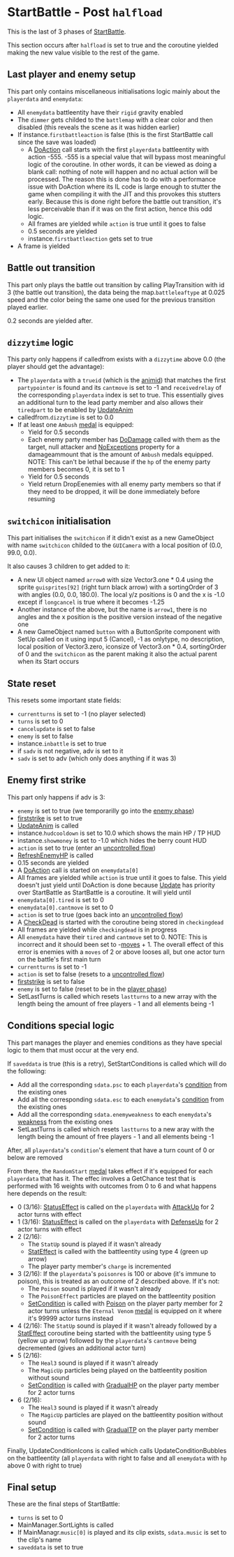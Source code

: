 # StartBattle - Post `halfload`
This is the last of 3 phases of [StartBattle](../StartBattle.md).

This section occurs after `halfload` is set to true and the coroutine yielded making the new value visible to the rest of the game.

## Last player and enemy setup
This part only contains miscellaneous initialisations logic mainly about the `playerdata` and `enemydata`: 

- All `enemydata` battleentity have their `rigid` gravity enabled
- The `dimmer` gets childed to the `battlemap` with a clear color and then disabled (this reveals the scene as it was hidden earlier)
- If instance.`firstbattleaction` is false (this is the first StartBattle call since the save was loaded)
    - A [DoAction](../Battle%20flow/Action%20coroutines/DoAction.md) call starts with the first `playerdata` battleentity with action -555. -555 is a special value that will bypass most meaningful logic of the coroutine. In other words, it can be viewed as doing a blank call: nothing of note will happen and no actual action will be processed. The reason this is done has to do with a performance issue with DoAction where its IL code is large enough to stutter the game when compiling it with the JIT and this provokes this stutters early. Because this is done right before the battle out transition, it's less perceivable than if it was on the first action, hence this odd logic.
    - All frames are yielded while `action` is true until it goes to false
    - 0.5 seconds are yielded
    - instance.`firstbattleaction` gets set to true
- A frame is yielded

## Battle out transition
This part only plays the battle out transition by calling PlayTransition with id 3 (the battle out transition), the data being the map.`battleleaftype` at 0.025 speed and the color being the same one used for the previous transition played earlier.

0.2 seconds are yielded after.

## `dizzytime` logic
This party only happens if calledfrom exists with a `dizzytime` above 0.0 (the player should get the advantage):

- The `playerdata` with a `trueid` (which is the [animid](../../Enums%20and%20IDs/AnimIDs.md)) that matches the first `partypointer` is found and its `cantmove` is set to -1 and `receivedrelay` of the corresponding `playerdata` index is set to true. This essentially gives an additional turn to the lead party member and also allows their `tiredpart` to be enabled by [UpdateAnim](../Visual%20rendering/UpdateAnim.md)
- calledfrom.`dizzytime` is set to 0.0
- If at least one `Ambush` [medal](../../Enums%20and%20IDs/Medal.md) is equipped:
    - Yield for 0.5 seconds
    - Each enemy party member has [DoDamage](../Damage%20pipeline/DoDamage.md) called with them as the target, null attacker and [NoExceptions](../Damage%20pipeline/AttackProperty.md) property for a damageammount that is the amount of `Ambush` medals equipped. NOTE: This can't be lethal because if the `hp` of the enemy party members becomes 0, it is set to 1
    - Yield for 0.5 seconds
    - Yield return DropEenemies with all enemy party members so that if they need to be dropped, it will be done immediately before resuming

## `switchicon` initialisation
This part initialises the `switchicon` if it didn't exist as a new GameObject with name `switchicon` childed to the `GUICamera` with a local position of (0.0, 99.0, 0.0). 

It also causes 3 children to get added to it:

- A new UI object named `arrow0` with size Vector3.one * 0.4 using the sprite `guisprites[92]` (right turn black arrow) with a sortingOrder of 3 with angles (0.0, 0.0, 180.0). The local y/z positions is 0 and the x is -1.0 except if `longcancel` is true where it becomes -1.25
- Another instance of the above, but the name is `arrow1`, there is no angles and the x position is the positive version instead of the negative one
- A new GameObject named `button` with a ButtonSprite component with SetUp called on it using input 5 (Cancel), -1 as onlytype, no description, local position of Vector3.zero, iconsize of Vector3.on * 0.4, sortingOrder of 0 and the `switchicon` as the parent making it also the actual parent when its Start occurs

## State reset
This resets some important state fields:

- `currentturns` is set to -1 (no player selected)
- `turns` is set to 0
- `cancelupdate` is set to false
- `enemy` is set to false
- instance.`inbattle` is set to true
- if `sadv` is not negative, adv is set to it
- `sadv` is set to adv (which only does anything if it was 3)

## Enemy first strike
This part only happens if adv is 3:

- `enemy` is set to true (we temporarilly go into the [enemy phase](../Battle%20flow/Main%20turn%20life%20cycle.md#enemy-phase))
- [firststrike](../Battle%20flow/firststrike%20system.md) is set to true
- [UpdateAnim](../Visual%20rendering/UpdateAnim.md) is called
- instance.`hudcooldown` is set to 10.0 which shows the main HP / TP HUD
- instance.`showmoney` is set to -1.0 which hides the berry count HUD
- `action` is set to true (enter an [uncontrolled flow](../Battle%20flow/Update%20flows/Uncontrolled%20flow.md))
- [RefreshEnemyHP](../Visual%20rendering/RefreshEnemyHP.md) is called
- 0.15 seconds are yielded
- A [DoAction](../Battle%20flow/Action%20coroutines/DoAction.md) call is started on `enemydata[0]`
- All frames are yielded while `action` is true until it goes to false. This yield doesn't just yield until DoAction is done because [Update](../Battle%20flow/Update.md) has priority over StartBattle as StartBattle is a coroutine. It will yield until 
- `enemydata[0].tired` is set to 0
- `enemydata[0].cantmove` is set to 0
- `action` is set to true (goes back into an [uncontrolled flow](../Battle%20flow/Update%20flows/Uncontrolled%20flow.md))
- A [CheckDead](../Battle%20flow/Action%20coroutines/CheckDead.md) is started with the coroutine being stored in `checkingdead`
- All frames are yielded while `checkingdead` is in progress
- All `enemydata` have their `tired` and `cantmove` set to 0. NOTE: This is incorrect and it should been set to -[moves](../Actors%20states/Enemy%20features.md#moves) + 1. The overall effect of this error is enemies with a `moves` of 2 or above looses all, but one actor turn on the battle's first main turn
- `currentturns` is set to -1
- `action` is set to false (resets to a [uncontrolled flow](../Battle%20flow/Update%20flows/Uncontrolled%20flow.md))
- [firststrike](../Battle%20flow/firststrike%20system.md) is set to false
- `enemy` is set to false (reset to be in the [player phase](../Battle%20flow/Main%20turn%20life%20cycle.md#player-phase))
- SetLastTurns is called which resets `lastturns` to a new array with the length being the amount of free players - 1 and all elements being -1

## Conditions special logic
This part manages the player and enemies conditions as they have special logic to them that must occur at the very end.

If `saveddata` is true (this is a retry), SetStartConditions is called which will do the following:

- Add all the corresponding `sdata.psc` to each `playerdata`'s [condition](../Actors%20states/Conditions.md) from the existing ones
- Add all the corresponding `sdata.esc` to each `enemydata`'s [condition](../Actors%20states/Conditions.md) from the existing ones
- Add all the corresponding `sdata.enemyweakness` to each `enemydata`'s [weakness](../Actors%20states/Enemy%20features.md#weakness) from the existing ones
- SetLastTurns is called which resets `lastturns` to a new aray with the length being the amount of free players - 1 and all elements being -1

After, all `playerdata`'s `condition`'s element that have a turn count of 0 or below are removed

From there, the `RandomStart` [medal](../../Enums%20and%20IDs/Medal.md) takes effect if it's equipped for each `playerdata` that has it. The effec involves a GetChance test that is performed with 16 weights with outcomes from 0 to 6 and what happens here depends on the result:

- 0 (3/16): [StatusEffect](../Actors%20states/Conditions%20methods/StatusEffect.md) is called on the `playerdata` with [AttackUp](../Actors%20states/BattleCondition/AttackUp.md) for 2 actor turns with effect
- 1 (3/16): [StatusEffect](../Actors%20states/Conditions%20methods/StatusEffect.md) is called on the `playerdata` with [DefenseUp](../Actors%20states/BattleCondition/DefenseUp.md) for 2 actor turns with effect
- 2 (2/16): 
    - The `StatUp` sound is played if it wasn't already 
    - [StatEffect](../Visual%20rendering/StatEffect.md) is called with the battleentity using type 4 (green up arrow)
    - The player party member's `charge` is incremented
- 3 (2/16): If the `playerdata`'s `poisonres` is 100 or above (it's immune to poison), this is treated as an outcome of 2 described above. If it's not:
    - The `Poison` sound is played if it wasn't already
    - The `PoisonEffect` particles are played on the battleentity position
    - [SetCondition](../Actors%20states/Conditions%20methods/SetCondition.md) is called with [Poison](../Actors%20states/BattleCondition/Poison.md) on the player party member for 2 actor turns unless the `Eternal Venom` [medal](../../Enums%20and%20IDs/Medal.md) is equipped on it where it's 99999 actor turns instead
- 4 (2/16): The `StatUp` sound is played if it wasn't already followed by a [StatEffect](../Visual%20rendering/StatEffect.md) coroutine being started with the battleentity using type 5 (yellow up arrow) followed by the `playerdata`'s `cantmove` being decremented (gives an additional actor turn)
- 5 (2/16): 
    - The `Heal3` sound is played if it wasn't already
    - The `MagicUp` particles being played on the battleentity position without sound
    - [SetCondition](../Actors%20states/Conditions%20methods/SetCondition.md) is called with [GradualHP](../Actors%20states/BattleCondition/GradualHP.md) on the player party member for 2 actor turns
- 6 (2/16): 
    - The `Heal3` sound is played if it wasn't already
    - The `MagicUp` particles are played on the battleentity position without sound
    - [SetCondition](../Actors%20states/Conditions%20methods/SetCondition.md) is called with [GradualTP](../Actors%20states/BattleCondition/GradualTP.md) on the player party member for 2 actor turns

Finally, UpdateConditionIcons is called which calls UpdateConditionBubbles on the battleentity (all `playerdata` with right to false and all `enemydata` with `hp` above 0 with right to true)

## Final setup
These are the final steps of StartBattle:

- `turns` is set to 0
- MainManager.SortLights is called
- If MainManagr.`music[0]` is played and its clip exists, `sdata.music` is set to the clip's name
- `saveddata` is set to true
